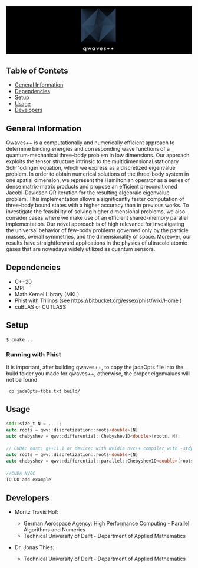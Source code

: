 
![qwave banner](./images/qwaves_banner.png)
## Table of Contets
* [General Information](#general-information)
* [Dependencies](#dependencies)
* [Setup](#setup)
* [Usage](#usage)
* [Developers](#developers)

## General Information
Qwaves++ is a computationally and numerically efficient approach to determine binding energies and corresponding wave functions of a quantum-mechanical three-body problem in low dimensions. Our approach exploits the tensor structure intrinsic to the multidimensional stationary Schr\"odinger equation, which we express as a discretized eigenvalue problem. In order to obtain numerical solutions of the three-body system in one spatial dimension, we represent the Hamiltonian operator as a series of dense matrix-matrix products and propose an efficient preconditioned Jacobi-Davidson QR iteration for the resulting algebraic eigenvalue problem. This implementation allows a significantly faster computation of three-body bound states with a higher accuracy than in previous works. To investigate the feasibility of solving higher dimensional problems, we also consider cases where we make use of an efficient shared-memory parallel implementation. Our novel approach is of high relevance for investigating the universal behavior of few-body problems governed only by the particle masses, overall symmetries, and the dimensionality of space. Moreover, our results have straightforward applications in the physics of ultracold atomic gases that are nowadays widely utilized as quantum sensors.

## Dependencies
* C++20
* MPI
* Math Kernel Library (MKL)
* Phist with Trilinos (see https://bitbucket.org/essex/phist/wiki/Home )
* cuBLAS or CUTLASS

## Setup
```
$ cmake ..
```

### Running with Phist

It is important, after building qwaves++, to copy the jadaOpts file into the build folder you made for qwaves++, otherwise, the proper eigenvalues will not be found.
```
 cp jadaOpts-tbbs.txt build/
```
## Usage
```cpp
std::size_t N = ... ;
auto roots = qwv::discretization::roots<double>{N}
auto chebyshev = qwv::differential::Chebyshev1D<double>(roots, N);

// CUDA: host: g++11.1 or device: with Nvidia nvc++ compiler with -stdpar flag
auto roots = qwv::discretization::roots<double>{N}
auto chebyshev = qwv::differential::parallel::Chebyshev1D<double>(roots, N);

//CUDA NVCC
TO DO add example

```
## Developers
* Moritz Travis Hof:
     - German Aerospace Agency: High Performance Computing - Parallel Algorithms and Numerics
     - Technical University of Delft - Department of Applied Mathematics
     
* Dr. Jonas Thies:
     - Technical University of Delft - Department of Applied Mathematics
